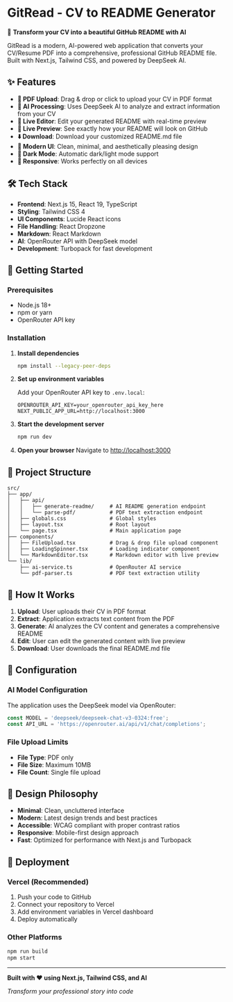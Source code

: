 # GitRead - CV to README Generator

🚀 **Transform your CV into a beautiful GitHub README with AI**

GitRead is a modern, AI-powered web application that converts your CV/Resume PDF into a comprehensive, professional GitHub README file. Built with Next.js, Tailwind CSS, and powered by DeepSeek AI.

## ✨ Features

- **📄 PDF Upload**: Drag & drop or click to upload your CV in PDF format
- **🤖 AI Processing**: Uses DeepSeek AI to analyze and extract information from your CV
- **📝 Live Editor**: Edit your generated README with real-time preview
- **👀 Live Preview**: See exactly how your README will look on GitHub
- **⬇️ Download**: Download your customized README.md file
- **🎨 Modern UI**: Clean, minimal, and aesthetically pleasing design
- **🌙 Dark Mode**: Automatic dark/light mode support
- **📱 Responsive**: Works perfectly on all devices

## 🛠️ Tech Stack

- **Frontend**: Next.js 15, React 19, TypeScript
- **Styling**: Tailwind CSS 4
- **UI Components**: Lucide React icons
- **File Handling**: React Dropzone
- **Markdown**: React Markdown
- **AI**: OpenRouter API with DeepSeek model
- **Development**: Turbopack for fast development

## 🚀 Getting Started

### Prerequisites

- Node.js 18+ 
- npm or yarn
- OpenRouter API key

### Installation

1. **Install dependencies**
   ```bash
   npm install --legacy-peer-deps
   ```

2. **Set up environment variables**
   
   Add your OpenRouter API key to `.env.local`:
   ```env
   OPENROUTER_API_KEY=your_openrouter_api_key_here
   NEXT_PUBLIC_APP_URL=http://localhost:3000
   ```

3. **Start the development server**
   ```bash
   npm run dev
   ```

4. **Open your browser**
   Navigate to [http://localhost:3000](http://localhost:3000)

## 📁 Project Structure

```
src/
├── app/
│   ├── api/
│   │   ├── generate-readme/     # AI README generation endpoint
│   │   └── parse-pdf/           # PDF text extraction endpoint
│   ├── globals.css              # Global styles
│   ├── layout.tsx               # Root layout
│   └── page.tsx                 # Main application page
├── components/
│   ├── FileUpload.tsx           # Drag & drop file upload component
│   ├── LoadingSpinner.tsx       # Loading indicator component
│   └── MarkdownEditor.tsx       # Markdown editor with live preview
└── lib/
    ├── ai-service.ts            # OpenRouter AI service
    └── pdf-parser.ts            # PDF text extraction utility
```

## 🎯 How It Works

1. **Upload**: User uploads their CV in PDF format
2. **Extract**: Application extracts text content from the PDF
3. **Generate**: AI analyzes the CV content and generates a comprehensive README
4. **Edit**: User can edit the generated content with live preview
5. **Download**: User downloads the final README.md file

## 🔧 Configuration

### AI Model Configuration

The application uses the DeepSeek model via OpenRouter:

```typescript
const MODEL = 'deepseek/deepseek-chat-v3-0324:free';
const API_URL = 'https://openrouter.ai/api/v1/chat/completions';
```

### File Upload Limits

- **File Type**: PDF only
- **File Size**: Maximum 10MB
- **File Count**: Single file upload

## 🎨 Design Philosophy

- **Minimal**: Clean, uncluttered interface
- **Modern**: Latest design trends and best practices
- **Accessible**: WCAG compliant with proper contrast ratios
- **Responsive**: Mobile-first design approach
- **Fast**: Optimized for performance with Next.js and Turbopack

## 🚀 Deployment

### Vercel (Recommended)

1. Push your code to GitHub
2. Connect your repository to Vercel
3. Add environment variables in Vercel dashboard
4. Deploy automatically

### Other Platforms

```bash
npm run build
npm start
```

---

**Built with ❤️ using Next.js, Tailwind CSS, and AI**

*Transform your professional story into code*
